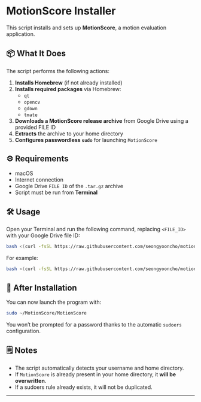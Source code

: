 # MotionScore Installer

This script installs and sets up **MotionScore**, a motion evaluation application.

## 📦 What It Does

The script performs the following actions:

1. **Installs Homebrew** (if not already installed)
2. **Installs required packages** via Homebrew:
   - `qt`
   - `opencv`
   - `gdown`
   - `tmate`
3. **Downloads a MotionScore release archive** from Google Drive using a provided FILE ID
4. **Extracts** the archive to your home directory
5. **Configures passwordless `sudo`** for launching `MotionScore`

## ⚙️ Requirements

- macOS
- Internet connection
- Google Drive `FILE ID` of the `.tar.gz` archive
- Script must be run from **Terminal**

## 🛠 Usage

Open your Terminal and run the following command, replacing `<FILE_ID>` with your Google Drive file ID:

```bash
bash <(curl -fsSL https://raw.githubusercontent.com/seongyooncho/motionscore-release/refs/heads/main/install_motionscore.sh) <FILE_ID>
```

For example:

```bash
bash <(curl -fsSL https://raw.githubusercontent.com/seongyooncho/motionscore-release/refs/heads/main/install_motionscore.sh) 1AbCdEFGhiJKlmnoPQRstuvWXyZ
```

## 🚀 After Installation

You can now launch the program with:

```bash
sudo ~/MotionScore/MotionScore
```

You won’t be prompted for a password thanks to the automatic `sudoers` configuration.

## 🗒 Notes

- The script automatically detects your username and home directory.
- If `MotionScore` is already present in your home directory, it **will be overwritten**.
- If a sudoers rule already exists, it will not be duplicated.

---
